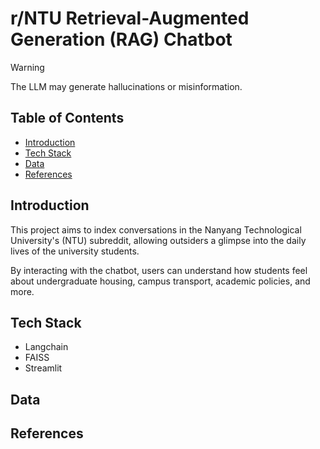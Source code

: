 # r/NTU Retrieval-Augmented Generation (RAG) Chatbot

> [!WARNING]
> The LLM may generate hallucinations or misinformation.

## Table of Contents
- [Introduction](#introduction)
- [Tech Stack](#tech-stack)
- [Data](#data)
- [References](#references)
## Introduction
This project aims to index conversations in the Nanyang Technological University's (NTU) subreddit, allowing outsiders a glimpse into the daily lives of the university students.

By interacting with the chatbot, users can understand how students feel about undergraduate housing, campus transport, academic policies, and more.
## Tech Stack
* Langchain 
* FAISS
* Streamlit
## Data
## References
